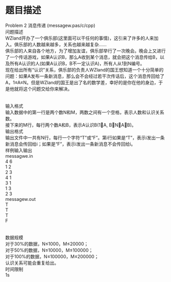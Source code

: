 # 题目描述


Problem 2 消息传递 (messagew.pas/c/cpp)<br/>
问题描述<br/>
WZland开办了一个俱乐部(这里面可以干任何的事情)，这引来了许多的人来加入。俱乐部的人数越来越多，关系也越来越复杂……<br/>
俱乐部的人来自各个地方，为了增加友谊，俱乐部举行了一次晚会。晚会上又进行了一个传话游戏，如果A认识B，那么A收到某个消息，就会把这个消息传给B，以及所有A认识的人(如果A认识B，B不一定认识A)，所有人从1到N编号。<br/>
现在给出所有“认识”关系，俱乐部的负责人WZland的国王想知道一个十分简单的问题：如果A发布一条新消息，那么会不会经过若干次传话后，这个消息传回给了A，1≤A≤N。但是WZland的国王是出了名的数学差，幸好的是你在他的身边，于是他就将这个问题交给你来解决。<br/>
<br/>
<br/>
输入格式<br/>
输入数据中的第一行是两个数N和M，两数之间有一个空格，表示人数和认识关系数。<br/>
接下来的M行，每行两个数A和B，表示A认识B(1A, BN，AB)。<br/>
输出格式<br/>
输出文件中一共有N行，每行一个字符“T”或“F”。第i行如果是“T”，表示i发出一条新消息会传回给i；如果是“F”，表示i发出一条新消息不会传回给i。<br/>
样例输入输出<br/>
messagwe.in <br/>
4 6<br/>
1 2<br/>
2 3<br/>
4 1<br/>
3 1<br/>
1 3<br/>
2 3<br/>
messagew.out<br/>
T<br/>
T<br/>
T<br/>
F<br/>
<br/>
<br/>
数据规模<br/>
对于30%的数据，N≤1000，M≤20000；<br/>
对于50%的数据，N≤10000，M≤100000；<br/>
对于100%的数据，N≤100000，M≤200000；<br/>
认识关系可能会重复给出。<br/>
时间限制<br/>
1s<br/>
